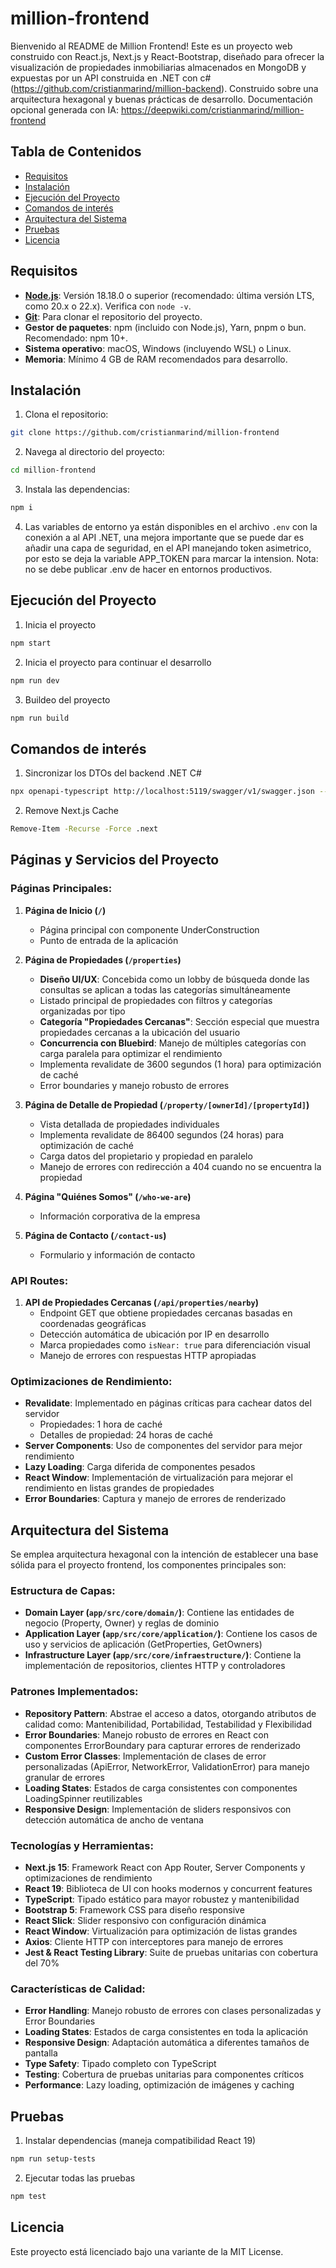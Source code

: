 # million-frontend
Bienvenido al README de Million Frontend! Este es un proyecto web construido con React.js, Next.js y React-Bootstrap, diseñado para ofrecer la visualización de propiedades inmobiliarias almacenados en MongoDB y expuestas por un API construida en .NET con c# (https://github.com/cristianmarind/million-backend). Construido sobre una arquitectura hexagonal y buenas prácticas de desarrollo. Documentación opcional generada con IA: https://deepwiki.com/cristianmarind/million-frontend

## Tabla de Contenidos

- [Requisitos](#requisitos)
- [Instalación](#instalación)
- [Ejecución del Proyecto](#ejecución-del-proyecto)
- [Comandos de interés](#comandos-de-interes)
- [Arquitectura del Sistema](#arquitectura-del-sistema)
- [Pruebas](#pruebas)
- [Licencia](#licencia)

## Requisitos

- **[Node.js](https://nodejs.org)**: Versión 18.18.0 o superior (recomendado: última versión LTS, como 20.x o 22.x). Verifica con `node -v`.
- **[Git](https://git-scm.com/)**: Para clonar el repositorio del proyecto.
- **Gestor de paquetes**: npm (incluido con Node.js), Yarn, pnpm o bun. Recomendado: npm 10+.
- **Sistema operativo**: macOS, Windows (incluyendo WSL) o Linux.
- **Memoria**: Mínimo 4 GB de RAM recomendados para desarrollo.

## Instalación

1. Clona el repositorio:
```bash
git clone https://github.com/cristianmarind/million-frontend
```

2. Navega al directorio del proyecto:
```bash
cd million-frontend
```

3. Instala las dependencias:
```bash
npm i
```

4. Las variables de entorno ya están disponibles en el archivo `.env` con la conexión a al API .NET, 
una mejora importante que se puede dar es añadir una capa de seguridad, en el API manejando token asimetrico, 
por esto se deja la variable APP_TOKEN para marcar la intension. Nota: no se debe publicar .env de hacer en entornos productivos.

## Ejecución del Proyecto

1. Inicia el proyecto
```bash
npm start
```

2. Inicia el proyecto para continuar el desarrollo
```bash
npm run dev
```

3. Buildeo del proyecto
```bash
npm run build
```

## Comandos de interés

1. Sincronizar los DTOs del backend .NET C#
```bash
npx openapi-typescript http://localhost:5119/swagger/v1/swagger.json --output app/src/core/infraestructure/dtos/internalApiTypes.ts
```
2. Remove Next.js Cache
```bash
Remove-Item -Recurse -Force .next
```

## Páginas y Servicios del Proyecto

### **Páginas Principales:**

1. **Página de Inicio (`/`)**
   - Página principal con componente UnderConstruction
   - Punto de entrada de la aplicación

2. **Página de Propiedades (`/properties`)**
   - **Diseño UI/UX**: Concebida como un lobby de búsqueda donde las consultas se aplican a todas las categorías simultáneamente
   - Listado principal de propiedades con filtros y categorías organizadas por tipo
   - **Categoría "Propiedades Cercanas"**: Sección especial que muestra propiedades cercanas a la ubicación del usuario
   - **Concurrencia con Bluebird**: Manejo de múltiples categorías con carga paralela para optimizar el rendimiento
   - Implementa revalidate de 3600 segundos (1 hora) para optimización de caché
   - Error boundaries y manejo robusto de errores

3. **Página de Detalle de Propiedad (`/property/[ownerId]/[propertyId]`)**
   - Vista detallada de propiedades individuales
   - Implementa revalidate de 86400 segundos (24 horas) para optimización de caché
   - Carga datos del propietario y propiedad en paralelo
   - Manejo de errores con redirección a 404 cuando no se encuentra la propiedad

4. **Página "Quiénes Somos" (`/who-we-are`)**
   - Información corporativa de la empresa

5. **Página de Contacto (`/contact-us`)**
   - Formulario y información de contacto

### **API Routes:**

1. **API de Propiedades Cercanas (`/api/properties/nearby`)**
   - Endpoint GET que obtiene propiedades cercanas basadas en coordenadas geográficas
   - Detección automática de ubicación por IP en desarrollo
   - Marca propiedades como `isNear: true` para diferenciación visual
   - Manejo de errores con respuestas HTTP apropiadas

### **Optimizaciones de Rendimiento:**

- **Revalidate**: Implementado en páginas críticas para cachear datos del servidor
  - Propiedades: 1 hora de caché
  - Detalles de propiedad: 24 horas de caché
- **Server Components**: Uso de componentes del servidor para mejor rendimiento
- **Lazy Loading**: Carga diferida de componentes pesados
- **React Window**: Implementación de virtualización para mejorar el rendimiento en listas grandes de propiedades
- **Error Boundaries**: Captura y manejo de errores de renderizado

## Arquitectura del Sistema

Se emplea arquitectura hexagonal con la intención de establecer una base sólida para el proyecto frontend, los componentes principales son:

### **Estructura de Capas:**

- **Domain Layer (`app/src/core/domain/`)**: Contiene las entidades de negocio (Property, Owner) y reglas de dominio
- **Application Layer (`app/src/core/application/`)**: Contiene los casos de uso y servicios de aplicación (GetProperties, GetOwners)
- **Infrastructure Layer (`app/src/core/infraestructure/`)**: Contiene la implementación de repositorios, clientes HTTP y controladores

### **Patrones Implementados:**

- **Repository Pattern**: Abstrae el acceso a datos, otorgando atributos de calidad como: Mantenibilidad, Portabilidad, Testabilidad y Flexibilidad
- **Error Boundaries**: Manejo robusto de errores en React con componentes ErrorBoundary para capturar errores de renderizado
- **Custom Error Classes**: Implementación de clases de error personalizadas (ApiError, NetworkError, ValidationError) para manejo granular de errores
- **Loading States**: Estados de carga consistentes con componentes LoadingSpinner reutilizables
- **Responsive Design**: Implementación de sliders responsivos con detección automática de ancho de ventana

### **Tecnologías y Herramientas:**

- **Next.js 15**: Framework React con App Router, Server Components y optimizaciones de rendimiento
- **React 19**: Biblioteca de UI con hooks modernos y concurrent features
- **TypeScript**: Tipado estático para mayor robustez y mantenibilidad
- **Bootstrap 5**: Framework CSS para diseño responsive
- **React Slick**: Slider responsivo con configuración dinámica
- **React Window**: Virtualización para optimización de listas grandes
- **Axios**: Cliente HTTP con interceptores para manejo de errores
- **Jest & React Testing Library**: Suite de pruebas unitarias con cobertura del 70%

### **Características de Calidad:**

- **Error Handling**: Manejo robusto de errores con clases personalizadas y Error Boundaries
- **Loading States**: Estados de carga consistentes en toda la aplicación
- **Responsive Design**: Adaptación automática a diferentes tamaños de pantalla
- **Type Safety**: Tipado completo con TypeScript
- **Testing**: Cobertura de pruebas unitarias para componentes críticos
- **Performance**: Lazy loading, optimización de imágenes y caching


## Pruebas

1. Instalar dependencias (maneja compatibilidad React 19)
```bash
npm run setup-tests
```
2. Ejecutar todas las pruebas
```bash
npm test
```


## Licencia

Este proyecto está licenciado bajo una variante de la MIT License.